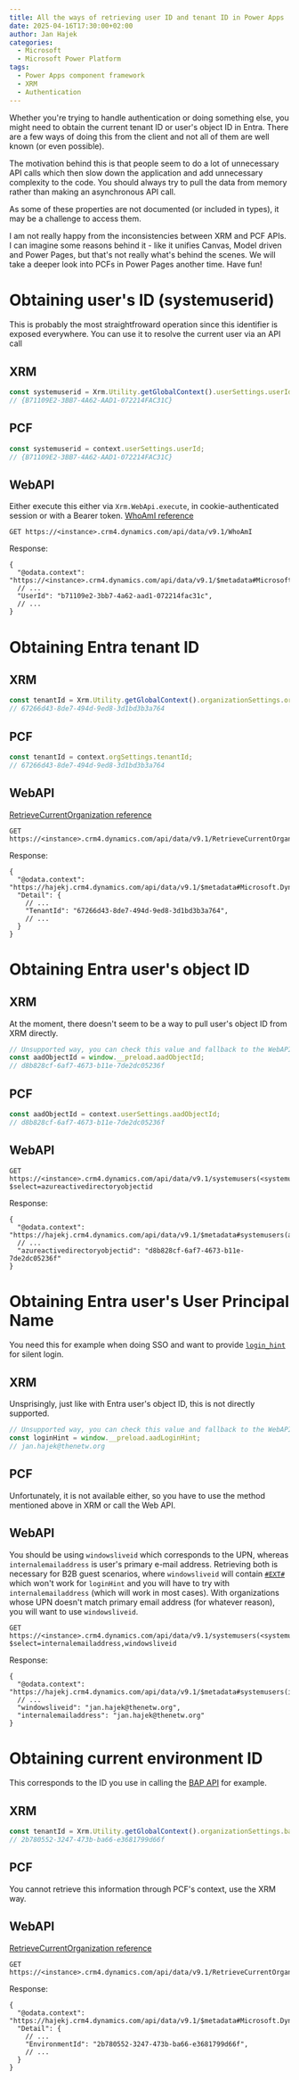 ```yaml
---
title: All the ways of retrieving user ID and tenant ID in Power Apps
date: 2025-04-16T17:30:00+02:00
author: Jan Hajek
categories:
  - Microsoft
  - Microsoft Power Platform
tags:
  - Power Apps component framework
  - XRM
  - Authentication
---
```


Whether you're trying to handle authentication or doing something else, you might need to obtain the current tenant ID or user's object ID in Entra. There are a few ways of doing this from the client and not all of them are well known (or even possible).

<!-- more -->

The motivation behind this is that people seem to do a lot of unnecessary API calls which then slow down the application and add unnecessary complexity to the code. You should always try to pull the data from memory rather than making an asynchronous API call.

As some of these properties are not documented (or included in types), it may be a challenge to access them.

I am not really happy from the inconsistencies between XRM and PCF APIs. I can imagine some reasons behind it - like it unifies Canvas, Model driven and Power Pages, but that's not really what's behind the scenes. We will take a deeper look into PCFs in Power Pages another time. Have fun!

# Obtaining user's ID (systemuserid)

This is probably the most straightfroward operation since this identifier is exposed everywhere. You can use it to resolve the current user via an API call

## XRM

```typescript
const systemuserid = Xrm.Utility.getGlobalContext().userSettings.userId;
// {B71109E2-3BB7-4A62-AAD1-072214FAC31C}
```

## PCF

```typescript
const systemuserid = context.userSettings.userId;
// {B71109E2-3BB7-4A62-AAD1-072214FAC31C}
```

## WebAPI

Either execute this either via `Xrm.WebApi.execute`, in cookie-authenticated session or with a Bearer token. [WhoAmI reference](https://learn.microsoft.com/en-us/power-apps/developer/data-platform/webapi/reference/whoami?view=dataverse-latest)
```http
GET https://<instance>.crm4.dynamics.com/api/data/v9.1/WhoAmI
```
Response:
```jsonc
{
  "@odata.context": "https://<instance>.crm4.dynamics.com/api/data/v9.1/$metadata#Microsoft.Dynamics.CRM.WhoAmIResponse",
  // ...
  "UserId": "b71109e2-3bb7-4a62-aad1-072214fac31c",
  // ...
}
```

# Obtaining Entra tenant ID

## XRM

```typescript
const tenantId = Xrm.Utility.getGlobalContext().organizationSettings.organizationTenant;
// 67266d43-8de7-494d-9ed8-3d1bd3b3a764
```

## PCF

```typescript
const tenantId = context.orgSettings.tenantId;
// 67266d43-8de7-494d-9ed8-3d1bd3b3a764
```

## WebAPI

[RetrieveCurrentOrganization reference](https://learn.microsoft.com/en-us/power-apps/developer/data-platform/webapi/reference/retrievecurrentorganization?view=dataverse-latest)
```http
GET https://<instance>.crm4.dynamics.com/api/data/v9.1/RetrieveCurrentOrganization(AccessType=Microsoft.Dynamics.CRM.EndpointAccessType'Default')
```
Response:
```jsonc
{
  "@odata.context": "https://hajekj.crm4.dynamics.com/api/data/v9.1/$metadata#Microsoft.Dynamics.CRM.RetrieveCurrentOrganizationResponse",
  "Detail": {
    // ...
    "TenantId": "67266d43-8de7-494d-9ed8-3d1bd3b3a764",
    // ...
  }
}
```

# Obtaining Entra user's object ID

## XRM

At the moment, there doesn't seem to be a way to pull user's object ID from XRM directly.

```typescript
// Unsupported way, you can check this value and fallback to the WebAPI call below for backup
const aadObjectId = window.__preload.aadObjectId;
// d8b828cf-6af7-4673-b11e-7de2dc05236f
```

## PCF

```typescript
const aadObjectId = context.userSettings.aadObjectId;
// d8b828cf-6af7-4673-b11e-7de2dc05236f
```

## WebAPI

```http
GET https://<instance>.crm4.dynamics.com/api/data/v9.1/systemusers(<systemuserid>)?$select=azureactivedirectoryobjectid
```
Response:
```jsonc
{
  "@odata.context": "https://hajekj.crm4.dynamics.com/api/data/v9.1/$metadata#systemusers(azureactivedirectoryobjectid)/$entity",
  // ...
  "azureactivedirectoryobjectid": "d8b828cf-6af7-4673-b11e-7de2dc05236f"
}
```

# Obtaining Entra user's User Principal Name

You need this for example when doing SSO and want to provide [`login_hint`](https://learn.microsoft.com/en-us/entra/identity-platform/msal-js-sso#with-user-hint) for silent login.

## XRM

Unsprisingly, just like with Entra user's object ID, this is not directly supported.

```typescript
// Unsupported way, you can check this value and fallback to the WebAPI call below for backup
const loginHint = window.__preload.aadLoginHint;
// jan.hajek@thenetw.org
```

## PCF

Unfortunately, it is not available either, so you have to use the method mentioned above in XRM or call the Web API.

## WebAPI

You should be using `windowsliveid` which corresponds to the UPN, whereas `internalemailaddress` is user's primary e-mail address. Retrieving both is necessary for B2B guest scenarios, where `windowsliveid` will contain [`#EXT#`](https://learn.microsoft.com/en-us/entra/external-id/user-properties#user-principal-name) which won't work for `loginHint` and you will have to try with `internalemailaddress` (which will work in most cases). With organizations whose UPN doesn't match primary email address (for whatever reason), you will want to use `windowsliveid`.

```http
GET https://<instance>.crm4.dynamics.com/api/data/v9.1/systemusers(<systemuserid>)?$select=internalemailaddress,windowsliveid
```
Response:
```jsonc
{
  "@odata.context": "https://hajekj.crm4.dynamics.com/api/data/v9.1/$metadata#systemusers(internalemailaddress,windowsliveid)/$entity",
  // ...
  "windowsliveid": "jan.hajek@thenetw.org",
  "internalemailaddress": "jan.hajek@thenetw.org"
}
```

# Obtaining current environment ID

This corresponds to the ID you use in calling the [BAP API](https://learn.microsoft.com/en-us/power-platform/admin/powerplatform-api-getting-started) for example.

## XRM

```typescript
const tenantId = Xrm.Utility.getGlobalContext().organizationSettings.bapEnvironmentId;
// 2b780552-3247-473b-ba66-e3681799d66f
```

## PCF

You cannot retrieve this information through PCF's context, use the XRM way.

## WebAPI

[RetrieveCurrentOrganization reference](https://learn.microsoft.com/en-us/power-apps/developer/data-platform/webapi/reference/retrievecurrentorganization?view=dataverse-latest)
```http
GET https://<instance>.crm4.dynamics.com/api/data/v9.1/RetrieveCurrentOrganization(AccessType=Microsoft.Dynamics.CRM.EndpointAccessType'Default')
```
Response:
```jsonc
{
  "@odata.context": "https://hajekj.crm4.dynamics.com/api/data/v9.1/$metadata#Microsoft.Dynamics.CRM.RetrieveCurrentOrganizationResponse",
  "Detail": {
    // ...
    "EnvironmentId": "2b780552-3247-473b-ba66-e3681799d66f",
    // ...
  }
}
```